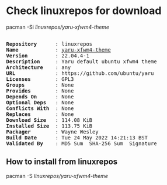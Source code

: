 # Check linuxrepos for download

pacman -Si *linuxrepos/yaru-xfwm4-theme*

<div class="highlight"><pre class="highlight"><text>
<b>Repository</b>      : linuxrepos
<b>Name</b>            : <a href="../../x86_64/yaru-xfwm4-theme-22.04.4-1-any.pkg.tar.zst">yaru-xfwm4-theme</a>
<b>Version</b>         : 22.04.4-1
<b>Description</b>     : Yaru default ubuntu xfwm4 theme
<b>Architecture</b>    : any
<b>URL</b>             : https://github.com/ubuntu/yaru
<b>Licenses</b>        : GPL3
<b>Groups</b>          : None
<b>Provides</b>        : None
<b>Depends On</b>      : None
<b>Optional Deps</b>   : None
<b>Conflicts With</b>  : None
<b>Replaces</b>        : None
<b>Download Size</b>   : 114.08 KiB
<b>Installed Size</b>  : 113.75 KiB
<b>Packager</b>        : Wayne Wesley <wayne6324@gmail.com>
<b>Build Date</b>      : Tue 24 May 2022 14:21:13 BST
<b>Validated By</b>    : MD5 Sum  SHA-256 Sum  Signature
</text></pre></div>

## How to install from linuxrepos

pacman -S *linuxrepos/yaru-xfwm4-theme*
